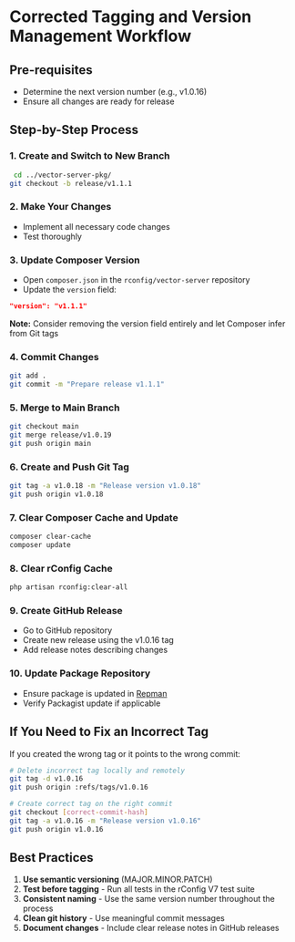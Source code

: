 # Corrected Tagging and Version Management Workflow

## Pre-requisites
- Determine the next version number (e.g., v1.0.16)
- Ensure all changes are ready for release

## Step-by-Step Process

### 1. Create and Switch to New Branch
```bash
 cd ../vector-server-pkg/
git checkout -b release/v1.1.1
```

### 2. Make Your Changes
- Implement all necessary code changes
- Test thoroughly

### 3. Update Composer Version
- Open `composer.json` in the `rconfig/vector-server` repository
- Update the `version` field:
```json
"version": "v1.1.1"
```
**Note:** Consider removing the version field entirely and let Composer infer from Git tags

### 4. Commit Changes
```bash
git add .
git commit -m "Prepare release v1.1.1"
```

### 5. Merge to Main Branch
```bash
git checkout main
git merge release/v1.0.19
git push origin main
```

### 6. Create and Push Git Tag
```bash
git tag -a v1.0.18 -m "Release version v1.0.18"
git push origin v1.0.18
```

### 7. Clear Composer Cache and Update
```bash
composer clear-cache
composer update
```

### 8. Clear rConfig Cache
```bash
php artisan rconfig:clear-all
```

### 9. Create GitHub Release
- Go to GitHub repository
- Create new release using the v1.0.16 tag
- Add release notes describing changes

### 10. Update Package Repository
- Ensure package is updated in [Repman](https://app.repman.io/login)
- Verify Packagist update if applicable

## If You Need to Fix an Incorrect Tag

If you created the wrong tag or it points to the wrong commit:

```bash
# Delete incorrect tag locally and remotely
git tag -d v1.0.16
git push origin :refs/tags/v1.0.16

# Create correct tag on the right commit
git checkout [correct-commit-hash]
git tag -a v1.0.16 -m "Release version v1.0.16"
git push origin v1.0.16
```

## Best Practices

1. **Use semantic versioning** (MAJOR.MINOR.PATCH)
2. **Test before tagging** - Run all tests in the rConfig V7 test suite
3. **Consistent naming** - Use the same version number throughout the process
4. **Clean git history** - Use meaningful commit messages
5. **Document changes** - Include clear release notes in GitHub releases
